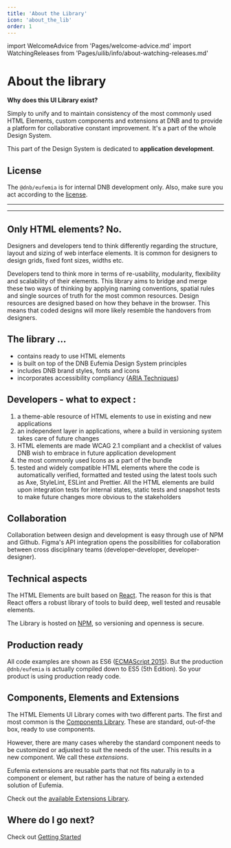 ```yaml
---
title: 'About the Library'
icon: 'about_the_lib'
order: 1
---
```


import WelcomeAdvice from 'Pages/welcome-advice.md'
import WatchingReleases from 'Pages/uilib/info/about-watching-releases.md'

# About the library

**Why does this UI Library exist?**

Simply to unify and to maintain consistency of the most commonly used HTML Elements, custom components and extensions at DNB and to provide a platform for collaborative constant improvement. It's a part of the whole Design System.

This part of the Design System is dedicated to **application development**.

## License

The `@dnb/eufemia` is for internal DNB development only. Also, make sure you act according to the [license](/license).

---

<WatchingReleases />

---

## Only HTML elements? No.

Designers and developers tend to think differently regarding the structure, layout and sizing of web interface elements. It is common for designers to design grids, fixed font sizes, widths etc.

Developers tend to think more in terms of re-usability, modularity, flexibility and scalability of their elements.
This library aims to bridge and merge these two ways of thinking by applying naming conventions, spatial rules and single sources of truth for the most common resources. Design resources are designed based on how they behave in the browser. This means that coded designs will more likely resemble the handovers from designers.

## The library ...

- contains ready to use HTML elements
- is built on top of the DNB Eufemia Design System principles
- includes DNB brand styles, fonts and icons
- incorporates accessibility compliancy ([ARIA Techniques](https://www.w3.org/TR/WCAG20-TECHS/aria))

## Developers - what to expect :

1. a theme-able resource of HTML elements to use in existing and new applications
1. an independent layer in applications, where a build in versioning system takes care of future changes
1. HTML elements are made WCAG 2.1 compliant and a checklist of values DNB wish to embrace in future application development
1. the most commonly used Icons as a part of the bundle
1. tested and widely compatible HTML elements where the code is automatically verified, formatted and tested using the latest tools such as Axe, StyleLint, ESLint and Prettier. All the HTML elements are build upon integration tests for internal states, static tests and snapshot tests to make future changes more obvious to the stakeholders

## Collaboration

Collaboration between design and development is easy through use of NPM and Github. Figma's API integration opens the possibilities for collaboration between cross disciplinary teams (developer-developer, developer-designer).

## Technical aspects

The HTML Elements are built based on [React](https://reactjs.org/).
The reason for this is that React offers a robust library of tools to build deep, well tested and reusable elements.

The Library is hosted on [NPM](npmjs.com), so versioning and openness is secure.

## Production ready

All code examples are shown as ES6 ([ECMAScript 2015](https://en.wikipedia.org/wiki/ECMAScript)). But the production `@dnb/eufemia` is actually compiled down to ES5 (5th Edition). So your product is using production ready code.

## Components, Elements and Extensions

The HTML Elements UI Library comes with two different parts. The first and most common is the [Components Library](/uilib/components/).
These are standard, out-of-the box, ready to use components.

However, there are many cases whereby the standard component needs to be customized or adjusted to suit the needs of the user. This results in a new component. We call these _extensions_.

Eufemia extensions are reusable parts that not fits naturally in to a component or element, but rather has the nature of being a extended solution of Eufemia.

Check out the [available Extensions Library](/uilib/extensions/).

## Where do I go next?

Check out [Getting Started](/uilib/getting-started/)
